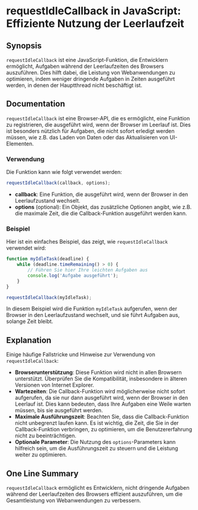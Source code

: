 <!--
Meta Description: # requestIdleCallback in JavaScript: Effiziente Nutzung der Leerlaufzeit ## Synopsis `requestIdleCallback` ist eine JavaScript-Funktion, die Entwickle...
Meta Keywords: die, funktion, der, requestidlecallback, ist
-->

# requestIdleCallback in JavaScript: Effiziente Nutzung der Leerlaufzeit

## Synopsis
`requestIdleCallback` ist eine JavaScript-Funktion, die Entwicklern ermöglicht, Aufgaben während der Leerlaufzeiten des Browsers auszuführen. Dies hilft dabei, die Leistung von Webanwendungen zu optimieren, indem weniger dringende Aufgaben in Zeiten ausgeführt werden, in denen der Hauptthread nicht beschäftigt ist.

## Documentation
`requestIdleCallback` ist eine Browser-API, die es ermöglicht, eine Funktion zu registrieren, die ausgeführt wird, wenn der Browser im Leerlauf ist. Dies ist besonders nützlich für Aufgaben, die nicht sofort erledigt werden müssen, wie z.B. das Laden von Daten oder das Aktualisieren von UI-Elementen. 

### Verwendung
Die Funktion kann wie folgt verwendet werden:

```javascript
requestIdleCallback(callback, options);
```

- **callback**: Eine Funktion, die ausgeführt wird, wenn der Browser in den Leerlaufzustand wechselt.
- **options** (optional): Ein Objekt, das zusätzliche Optionen angibt, wie z.B. die maximale Zeit, die die Callback-Funktion ausgeführt werden kann.

### Beispiel
Hier ist ein einfaches Beispiel, das zeigt, wie `requestIdleCallback` verwendet wird:

```javascript
function myIdleTask(deadline) {
    while (deadline.timeRemaining() > 0) {
        // Führen Sie hier Ihre leichten Aufgaben aus
        console.log('Aufgabe ausgeführt');
    }
}

requestIdleCallback(myIdleTask);
```

In diesem Beispiel wird die Funktion `myIdleTask` aufgerufen, wenn der Browser in den Leerlaufzustand wechselt, und sie führt Aufgaben aus, solange Zeit bleibt.

## Explanation
Einige häufige Fallstricke und Hinweise zur Verwendung von `requestIdleCallback`:

- **Browserunterstützung**: Diese Funktion wird nicht in allen Browsern unterstützt. Überprüfen Sie die Kompatibilität, insbesondere in älteren Versionen von Internet Explorer.
- **Wartezeiten**: Die Callback-Funktion wird möglicherweise nicht sofort aufgerufen, da sie nur dann ausgeführt wird, wenn der Browser in den Leerlauf ist. Dies kann bedeuten, dass Ihre Aufgaben eine Weile warten müssen, bis sie ausgeführt werden.
- **Maximale Ausführungszeit**: Beachten Sie, dass die Callback-Funktion nicht unbegrenzt laufen kann. Es ist wichtig, die Zeit, die Sie in der Callback-Funktion verbringen, zu optimieren, um die Benutzererfahrung nicht zu beeinträchtigen.
- **Optionale Parameter**: Die Nutzung des `options`-Parameters kann hilfreich sein, um die Ausführungszeit zu steuern und die Leistung weiter zu optimieren.

## One Line Summary
`requestIdleCallback` ermöglicht es Entwicklern, nicht dringende Aufgaben während der Leerlaufzeiten des Browsers effizient auszuführen, um die Gesamtleistung von Webanwendungen zu verbessern.